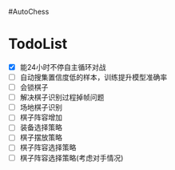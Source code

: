 #AutoChess

# TodoList
- [x] 能24小时不停自主循环对战
- [ ] 自动搜集置信度低的样本，训练提升模型准确率
- [ ] 会锁棋子
- [ ] 解决棋子识别过程掉帧问题
- [ ] 场地棋子识别
- [ ] 棋子阵容增加
- [ ] 装备选择策略
- [ ] 棋子摆放策略
- [ ] 棋子阵容选择策略
- [ ] 棋子阵容选择策略(考虑对手情况)

